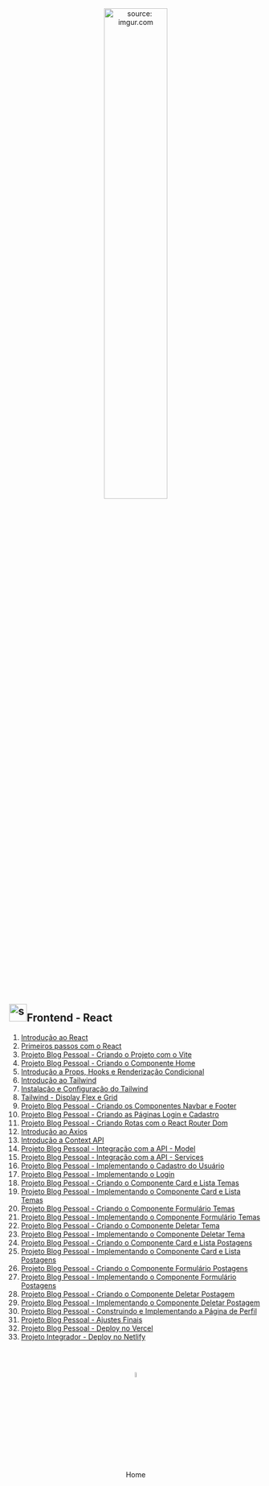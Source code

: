 <div align="center">
    <img src="https://i.imgur.com/AzshGmS.png" title="source: imgur.com" width="50%"/> 
</div>
<!-- <h1><img src="https://i.imgur.com/JSfXyzm.png" title="source: imgur.com" width="40px"/>Bootcamp - Java Full Stack </h1> -->

<h2><img src="https://i.imgur.com/H9wEgsJ.png" title="source: imgur.com" width="35px"/>Frontend - React</h2>

<!-- 0. <a href="00.md" >Preparando o Ambiente</a> -->
1. <a href="01.md" >Introdução ao React</a>
2. <a href="02.md" >Primeiros passos com o React</a>
3. <a href="03.md">Projeto Blog Pessoal - Criando o Projeto com o Vite</a>
4. <a href="04.md">Projeto Blog Pessoal - Criando o Componente Home</a>
5. <a href="05.md">Introdução a Props, Hooks e Renderização Condicional</a>
6. <a href="06.md">Introdução ao Tailwind</a>
7. <a href="07.md">Instalação e Configuração do Tailwind</a>
8. <a href="08.md">Tailwind - Display Flex e Grid</a>
9. <a href="09.md">Projeto Blog Pessoal - Criando os Componentes Navbar e Footer</a>
10. <a href="10.md">Projeto Blog Pessoal - Criando as Páginas Login e Cadastro</a>
11. <a href="11.md">Projeto Blog Pessoal - Criando Rotas com o React Router Dom</a>
12. <a href="12.md">Introdução ao Axios</a>
13. <a href="13.md">Introdução a Context API</a>
14. <a href="14.md">Projeto Blog Pessoal - Integração com a API - Model</a>
15. <a href="15.md">Projeto Blog Pessoal - Integração com a API - Services</a>
16. <a href="16.md">Projeto Blog Pessoal - Implementando o Cadastro do Usuário</a>
17. <a href="17.md">Projeto Blog Pessoal - Implementando o Login</a>
18. <a href="18.md" >Projeto Blog Pessoal - Criando o Componente Card e Lista Temas</a>
19. <a href="19.md" >Projeto Blog Pessoal - Implementando o Componente Card e Lista Temas</a>
20. <a href="20.md" >Projeto Blog Pessoal - Criando o Componente Formulário Temas</a>
21. <a href="21.md" >Projeto Blog Pessoal - Implementando o Componente Formulário Temas</a>
22. <a href="22.md">Projeto Blog Pessoal - Criando o Componente Deletar Tema</a>
23. <a href="23.md">Projeto Blog Pessoal - Implementando o Componente Deletar Tema</a>
24. <a href="24.md" >Projeto Blog Pessoal - Criando o Componente Card e Lista Postagens</a>
25. <a href="25.md" >Projeto Blog Pessoal - Implementando o Componente Card e Lista Postagens</a>
26. <a href="26.md" >Projeto Blog Pessoal - Criando o Componente Formulário Postagens</a>
27. <a href="27.md" >Projeto Blog Pessoal - Implementando o Componente Formulário Postagens</a>
28. <a href="28.md">Projeto Blog Pessoal - Criando o Componente Deletar Postagem</a>
29. <a href="29.md">Projeto Blog Pessoal - Implementando o Componente Deletar Postagem</a>
30. <a href="30.md">Projeto Blog Pessoal - Construindo e Implementando a Página de Perfil</a>
31. <a href="31.md">Projeto Blog Pessoal - Ajustes Finais</a>
32. <a href="32.md">Projeto Blog Pessoal - Deploy no Vercel</a>
33. <a href="33.md">Projeto Integrador - Deploy no Netlify</a>

<br /><br />
	

<div align="center"><a href="../README.md"><img src="https://i.imgur.com/kfHCxif.png" title="source: imgur.com" width="5%"/></a></div>
<div align="center">Home</div>
